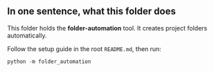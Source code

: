 ## In one sentence, what this folder does
This folder holds the **folder-automation** tool. It creates project folders automatically.

Follow the setup guide in the root `README.md`, then run:
```powershell
python -m folder_automation
```
